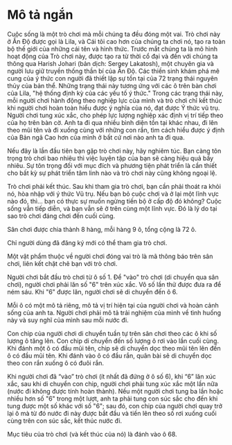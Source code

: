 # Mô tả ngắn

Cuộc sống là một trò chơi mà mỗi chúng ta đều đóng một vai. Trò chơi này ở Ấn Độ được gọi là Lila, và Cái tôi cao hơn của chúng ta chơi nó, tạo ra toàn bộ thế giới của những cái tên và hình thức. Trước mắt chúng ta là mô hình hoạt động của Trò chơi này, được tạo ra từ thời cổ đại và đến với chúng ta thông qua Harish Johari (bản dịch: Sergey Lakatosh), một chuyên gia và người lưu giữ truyền thống thần bí của Ấn Độ. Các thiền sinh khám phá mê cung của ý thức con người đã thiết lập sự tồn tại của 72 trạng thái nguyên thủy của bản thể. Những trạng thái này tương ứng với các ô trên bàn chơi của Lila, "hệ thống định kỳ của các yếu tố ý thức." Trong các trạng thái này, mỗi người chơi hành động theo nghiệp lực của mình và trò chơi chỉ kết thúc khi người chơi hoàn toàn hiểu được ý nghĩa của nó, đạt được Ý thức vũ trụ. Người chơi tung xúc xắc, cho phép lực lượng nghiệp xác định vị trí tiếp theo của họ trên bàn cờ. Anh ta đi qua nhiều bình diện tồn tại khác nhau, đi lên theo mũi tên và đi xuống cùng với những con rắn, tìm cách hiểu được ý định của Bản ngã Cao hơn của mình ở bất cứ nơi nào anh ta đi qua.

Nếu đây là lần đầu tiên bạn gặp trò chơi này, hãy nghiêm túc. Bạn càng tôn trọng trò chơi bao nhiêu thì việc luyện tập của bạn sẽ càng hiệu quả bấy nhiêu. Sự tôn trọng đối với mục đích và phương tiện phát triển là cần thiết cho bất kỳ sự phát triển tâm linh nào và trò chơi này cũng không ngoại lệ.

Trò chơi phải kết thúc. Sau khi tham gia trò chơi, bạn cần phải thoát ra khỏi nó, hòa nhập với ý thức Vũ trụ. Nếu bạn bỏ cuộc chơi và ở lại một lĩnh vực nào đó, thì… bạn có thực sự muốn ngừng tiến bộ ở cấp độ đó không? Cuộc sống vẫn tiếp diễn, và bạn vẫn sẽ ở trên cùng một lĩnh vực. Đó là lý do tại sao trò chơi đáng chơi đến cuối cùng.

Sân chơi được chia thành 8 hàng, mỗi hàng 9 ô, tổng cộng là 72 ô.

Chỉ người dùng đã đăng ký mới có thể tham gia trò chơi.

Một vật phẩm thuộc về người chơi đóng vai trò là mã thông báo trên sân chơi, liên kết chặt chẽ bạn với trò chơi.

Người chơi bắt đầu trò chơi từ ô số 1. Để "vào" trò chơi (di chuyển qua sân chơi), người chơi phải lăn số "6" trên xúc xắc. Vô số lần thử được đưa ra để ném sáu. Khi "6" được lăn, người chơi sẽ di chuyển đến ô 6.

Mỗi ô có một mô tả riêng, mô tả vị trí hiện tại của người chơi và hoàn cảnh sống của anh ta. Người chơi phải mô tả trải nghiệm của mình về tình huống này và suy nghĩ của mình sau mỗi nước đi.

Con chip của người chơi di chuyển tuần tự trên sân chơi theo các ô khi số lượng ô tăng lên. Con chip di chuyển đến số lượng ô rơi vào lần cuối cùng. Khi đánh một ô có đầu mũi tên, chip sẽ di chuyển dọc theo mũi tên lên đến ô có đầu mũi tên. Khi đánh vào ô có đầu rắn, quân bài sẽ di chuyển dọc theo con rắn xuống ô có đuôi rắn.

Khi người chơi đã “vào” trò chơi (ít nhất đã đứng ở ô số 6), khi “6” lăn xúc xắc, sau khi di chuyển con chip, người chơi phải tung xúc xắc một lần nữa (nước đi không được tính hoàn thành). Nếu một người chơi tung ba lần hoặc nhiều hơn số "6" trong một lượt, anh ta phải tung con súc sắc cho đến khi tung được một số khác với số "6"; sau đó, con chip của người chơi quay trở lại ô mà từ đó nước đi này được bắt đầu và tiến lên theo số rơi xuống cuối cùng trên con súc sắc, kết thúc nước đi.

Mục tiêu của trò chơi (và kết thúc của nó) là đánh vào ô 68.
